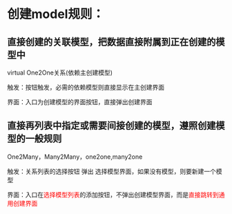创建model规则：
================
## 直接创建的关联模型，把数据直接附属到正在创建的模型中
  virtual One2One关系(依赖主创建模型)

  触发：按钮触发，必需的依赖模型则直接显示在主创建界面

  界面：入口为创建模型的界面按钮，直接弹出创建界面

## 直接再列表中指定或需要间接创建的模型，遵照创建模型的一般规则
 One2Many，Many2Many，one2one,many2one

 触发：关系列表的选择按钮 弹出 选择模型界面，如果没有模型，则要新建一个模型

 界面：入口在<font color="red">选择模型列表</font>的添加按钮，不弹出创建模型界面，而是<font color="red">直接跳转到通用创建界面</font>

